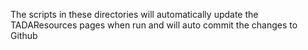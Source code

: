 The scripts in these directories will automatically update the TADAResources pages when run and will auto commit the changes to Github